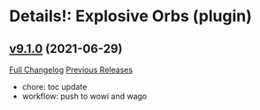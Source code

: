 # Details!: Explosive Orbs (plugin)

## [v9.1.0](https://github.com/LiangYuxuan/Details_ExplosiveOrbs/tree/v9.1.0) (2021-06-29)
[Full Changelog](https://github.com/LiangYuxuan/Details_ExplosiveOrbs/compare/v9.0.7...v9.1.0) [Previous Releases](https://github.com/LiangYuxuan/Details_ExplosiveOrbs/releases)

- chore: toc update  
- workflow: push to wowi and wago  

